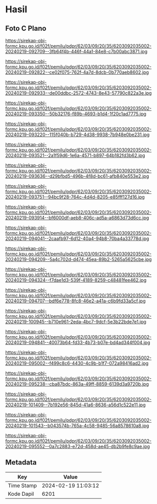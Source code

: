 # Hasil

## Foto C Plano

https://sirekap-obj-formc.kpu.go.id/f02f/pemilu/pdpr/62/03/09/20/35/6203092035002-20240219-092709--3fb64f4b-446f-44a1-84e8-c7b00abc3871.jpg

https://sirekap-obj-formc.kpu.go.id/f02f/pemilu/pdpr/62/03/09/20/35/6203092035002-20240219-092822--ce02f075-762f-4a7d-8dcb-0b770aeb8602.jpg

https://sirekap-obj-formc.kpu.go.id/f02f/pemilu/pdpr/62/03/09/20/35/6203092035002-20240219-092933--de00ddbc-2572-4743-8e43-57790c822a3e.jpg

https://sirekap-obj-formc.kpu.go.id/f02f/pemilu/pdpr/62/03/09/20/35/6203092035002-20240219-093350--50b32176-f89b-4693-b1d4-1f20c1ad7775.jpg

https://sirekap-obj-formc.kpu.go.id/f02f/pemilu/pdpr/62/03/09/20/35/6203092035002-20240219-093220--115f040b-b729-4d38-9938-7b948e0be231.jpg

https://sirekap-obj-formc.kpu.go.id/f02f/pemilu/pdpr/62/03/09/20/35/6203092035002-20240219-093521--2a1f59d6-1e6a-4571-b897-64b182fd3b62.jpg

https://sirekap-obj-formc.kpu.go.id/f02f/pemilu/pdpr/62/03/09/20/35/6203092035002-20240219-093636--d29bfbd5-496b-4f8d-bc61-afb840e553e2.jpg

https://sirekap-obj-formc.kpu.go.id/f02f/pemilu/pdpr/62/03/09/20/35/6203092035002-20240219-093751--94bc9f28-764c-4d4d-8205-e85fff127d16.jpg

https://sirekap-obj-formc.kpu.go.id/f02f/pemilu/pdpr/62/03/09/20/35/6203092035002-20240219-093914--bf6000df-aeb8-406c-ad5a-a6863d73d6cc.jpg

https://sirekap-obj-formc.kpu.go.id/f02f/pemilu/pdpr/62/03/09/20/35/6203092035002-20240219-094041--2caafb97-6d12-40a4-94b8-70ba4a33778d.jpg

https://sirekap-obj-formc.kpu.go.id/f02f/pemilu/pdpr/62/03/09/20/35/6203092035002-20240219-094209--5a4c702d-d474-45ea-89b2-5265a5625cbe.jpg

https://sirekap-obj-formc.kpu.go.id/f02f/pemilu/pdpr/62/03/09/20/35/6203092035002-20240219-094324--f7dae1d3-539f-4189-8259-c48481fee462.jpg

https://sirekap-obj-formc.kpu.go.id/f02f/pemilu/pdpr/62/03/09/20/35/6203092035002-20240219-094707--bdf6e778-8fc8-46e2-a41a-c6b9fd33a5cf.jpg

https://sirekap-obj-formc.kpu.go.id/f02f/pemilu/pdpr/62/03/09/20/35/6203092035002-20240219-100945--b710e961-2eda-4bc7-9dcf-5e3b22bde7e1.jpg

https://sirekap-obj-formc.kpu.go.id/f02f/pemilu/pdpr/62/03/09/20/35/6203092035002-20240219-094841--40073b64-fd33-4b73-b07e-bd4ad344f004.jpg

https://sirekap-obj-formc.kpu.go.id/f02f/pemilu/pdpr/62/03/09/20/35/6203092035002-20240219-095002--f499c8c6-4430-4c9b-b1f7-072a98416ad2.jpg

https://sirekap-obj-formc.kpu.go.id/f02f/pemilu/pdpr/62/03/09/20/35/6203092035002-20240219-095238--cba87bdc-863a-49ff-8859-6139d3a9720b.jpg

https://sirekap-obj-formc.kpu.go.id/f02f/pemilu/pdpr/62/03/09/20/35/6203092035002-20240219-101409--7b192e56-845d-41a6-8636-a56d1c522e11.jpg

https://sirekap-obj-formc.kpu.go.id/f02f/pemilu/pdpr/62/03/09/20/35/6203092035002-20240219-101543--b043574b-765a-4c58-9485-56a8578610a8.jpg

https://sirekap-obj-formc.kpu.go.id/f02f/pemilu/pdpr/62/03/09/20/35/6203092035002-20240219-095552--0a7c2883-e72d-458d-ae45-db2b9fe8c9ae.jpg


## Metadata

| Key        | Value               |
| ---------- | ------------------- |
| Time Stamp | 2024-02-19 11:03:12 |
| Kode Dapil | 6201                |



